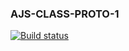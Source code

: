 ### AJS-CLASS-PROTO-1

[![Build status](https://ci.appveyor.com/api/projects/status/91roh0vcmftocd24?svg=true)](https://ci.appveyor.com/project/theart84/ajs-class-proto-1)
